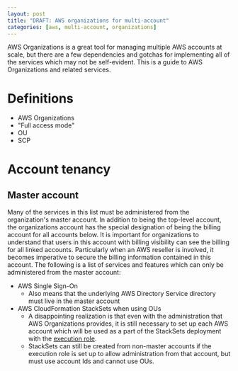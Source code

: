 ```yaml
---
layout: post
title: "DRAFT: AWS organizations for multi-account"
categories: [aws, multi-account, organizations]
---
```


AWS Organizations is a great tool for managing multiple AWS accounts at scale, but there are a few dependencies and gotchas for implementing all of the services which may not be self-evident. This is a guide to AWS Organizations and related services.

# Definitions

- AWS Organizations
- "Full access mode"
- OU
- SCP

# Account tenancy

## Master account

Many of the services in this list must be administered from the organization's master account. In addition to being the top-level account, the organizations account has the special designation of being the billing account for all accounts below. It is important for organizations to understand that users in this account with billing visibility can see the billing for all linked accounts. Particularly when an AWS reseller is involved, it becomes imperative to secure the billing information contained in this account. The following is a list of services and features which can only be administered from the master account:

- AWS Single Sign-On
  - Also means that the underlying AWS Directory Service directory must live in the master account
- AWS CloudFormation StackSets when using OUs
  - A disappointing realization is that even with the administration that AWS Organizations provides, it is still necessary to set up each AWS account which will be used as a part of the StackSets deployment with the [execution role](https://docs.aws.amazon.com/AWSCloudFormation/latest/UserGuide/stacksets-prereqs.html).
  - StackSets can still be created from non-master accounts if the execution role is set up to allow administration from that account, but must use account Ids and cannot use OUs.
